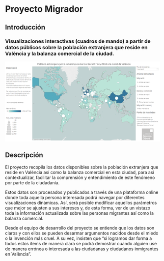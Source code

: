 # Proyecto Migrador
## Introducción
### Visualizaciones interactivas (cuadros de mando) a partir de datos públicos sobre la población extranjera que reside en València y la balanza comercial de la ciudad. 

![Imagen de la página principal del cuadro de mando.](https://github.com/areahackerscivics/Migrador/blob/master/Portada.png)

## Descripción

El proyecto recopila los datos disponibles sobre la población extranjera que reside en València así como la balanza comercial en esta ciudad, para así contextualizar, facilitar la comprensión y entendimiento de este fenómeno por parte de la ciudadanía.

Estos datos son procesados y publicados a través de una plataforma online donde toda aquella persona interesada podrá navegar por diferentes visualizaciones dinámicas. Así, será posible modificar aquellos parámetros que mejor se ajusten a sus intereses y, de esta forma, ver de un vistazo toda la información actualizada sobre las personas migrantes así como la balanza comercial.

Desde el equipo de desarrollo del proyecto se entiende que los datos son claros y con ellos se pueden desarmar argumentos nacidos desde el miedo o la invención más cruel. A su vez, insisten que “si logramos dar forma a todos estos ítems de manera clara se podrá demostrar cuando alguien use de manera errónea o interesada a las ciudadanas y ciudadanos inmigrantes en València”.
